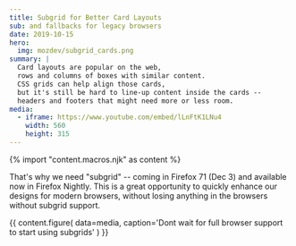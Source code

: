 ```yaml
---
title: Subgrid for Better Card Layouts
sub: and fallbacks for legacy browsers
date: 2019-10-15
hero:
  img: mozdev/subgrid_cards.png
summary: |
  Card layouts are popular on the web,
  rows and columns of boxes with similar content.
  CSS grids can help align those cards,
  but it's still be hard to line-up content inside the cards --
  headers and footers that might need more or less room.
media:
  - iframe: https://www.youtube.com/embed/lLnFtK1LNu4
    width: 560
    height: 315
---
```

{% import "content.macros.njk" as content %}

That's why we need "subgrid" --
coming in Firefox 71 (Dec 3)
and available now in Firefox Nightly.
This is a great opportunity to
quickly enhance our designs for modern browsers,
without losing anything in the browsers without subgrid support.

{{ content.figure(
  data=media,
  caption='Dont wait for full browser support to start using subgrids'
) }}
